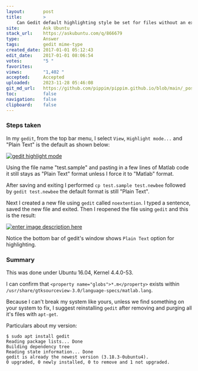 ```yaml
---
layout:       post
title:        >
    Can Gedit default highlighting style be set for files without an extension?
site:         Ask Ubuntu
stack_url:    https://askubuntu.com/q/866679
type:         Answer
tags:         gedit mime-type
created_date: 2017-01-01 05:12:43
edit_date:    2017-01-01 08:06:54
votes:        "5 "
favorites:    
views:        "1,402 "
accepted:     Accepted
uploaded:     2023-11-28 05:46:08
git_md_url:   https://github.com/pippim/pippim.github.io/blob/main/_posts/2017/2017-01-01-Can-Gedit-default-highlighting-style-be-set-for-files-without-an-extension_.md
toc:          false
navigation:   false
clipboard:    false
---
```


### Steps taken

In my `gedit`, from the top bar menu, I select `View`, `Highlight mode...` and "Plain Text" is the default as shown below:

[![gedit highlight mode][1]][1]

Using the file name "test.sample" and pasting in a few lines of Matlab code it still stays as "Plain Text" format unless I force it to "Matlab" format.

After saving and exiting I performed `cp test.sample test.newbee` followed by `gedit test.newbee` the default format is still "Plain Text".

Next I created a new file using `gedit` called `noextention`. I typed a sentence, saved the new file and exited. Then I reopened the file using `gedit` and this is the result:

[![enter image description here][2]][2]

Notice the bottom bar of gedit's window shows `Plain Text` option for highlighting.

### Summary

This was done under Ubuntu 16.04, Kernel 4.4.0-53.

I can confirm that `<property name="globs">*.m</property>` exists within `/usr/share/gtksourceview-3.0/language-specs/matlab.lang`.

Because I can't break my system like yours, unless we find something on your system to fix, I suggest reinstalling `gedit` after removing and purging all it's files with `apt-get`.

Particulars about my version:

``` 
$ sudo apt install gedit
Reading package lists... Done
Building dependency tree       
Reading state information... Done
gedit is already the newest version (3.18.3-0ubuntu4).
0 upgraded, 0 newly installed, 0 to remove and 1 not upgraded.
```


  [1]: https://i.stack.imgur.com/2H8BY.png
  [2]: https://i.stack.imgur.com/IXCrw.png
